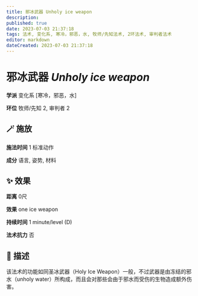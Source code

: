 ```yaml
---
title: 邪冰武器 Unholy ice weapon
description: 
published: true
date: 2023-07-03 21:37:18
tags: 法术, 变化系, 寒冷，邪恶，水, 牧师/先知法术, 2环法术, 审判者法术
editor: markdown
dateCreated: 2023-07-03 21:37:18
---
```


# **邪冰武器** *Unholy ice weapon*

**学派** 变化系 \[寒冷，邪恶，水\] 

**环位** 牧师/先知 2, 审判者 2

## 🪄 施放

**施法时间** 1 标准动作

**成分** 语言, 姿势, 材料

## ✨ 效果  

**距离** 0尺 

**效果** one ice weapon 

**持续时间** 1 minute/level (D) 

**法术抗力** 否

## 📖 描述

该法术的功能如同圣冰武器（Holy Ice Weapon）一般，不过武器是由冻结的邪水（unholy water）所构成，而且会对那些会由于邪水而受伤的生物造成额外伤害。
    